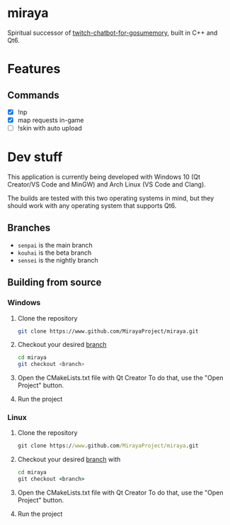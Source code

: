 # miraya

Spiritual successor of [twitch-chatbot-for-gosumemory](https://github.com/Sclafus/twitch-chatbot-for-gosumemory), built in C++ and Qt6.

# Features

## Commands

- [x] !np
- [x] map requests in-game
- [ ] !skin with auto upload

# Dev stuff
This application is currently being developed with Windows 10 (Qt Creator/VS Code and MinGW) and Arch Linux (VS Code and Clang).

The builds are tested with this two operating systems in mind,
but they should work with any operating system that supports Qt6.

## Branches
- `senpai` is the main branch
- `kouhai` is the beta branch
- `sensei` is the nightly branch

## Building from source

### Windows
1. Clone the repository
	```bash
	git clone https://www.github.com/MirayaProject/miraya.git
	```

2. Checkout your desired [branch](#branches)
	```bash
	cd miraya
	git checkout <branch>
	```
3. Open the CMakeLists.txt file with Qt Creator
	To do that, use the "Open Project" button.

4. Run the project

### Linux
1. Clone the repository
	```bat
	git clone https://www.github.com/MirayaProject/miraya.git
	```

2. Checkout your desired [branch](#branches) with

	```bat
	cd miraya
	git checkout <branch>
	```
3. Open the CMakeLists.txt file with Qt Creator
	To do that, use the "Open Project" button.

4. Run the project

